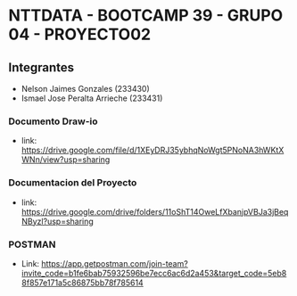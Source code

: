 # NTTDATA - BOOTCAMP 39 - GRUPO 04 - PROYECTO02
## Integrantes

- Nelson Jaimes Gonzales (233430)
- Ismael Jose Peralta Arrieche (233431)

### Documento Draw-io
- link: https://drive.google.com/file/d/1XEyDRJ35ybhqNoWgt5PNoNA3hWKtXWNn/view?usp=sharing

### Documentacion del Proyecto
- link: https://drive.google.com/drive/folders/11oShT14OweLfXbanjpVBJa3jBeqNByzl?usp=sharing

### POSTMAN
- Link: https://app.getpostman.com/join-team?invite_code=b1fe6bab75932596be7ecc6ac6d2a453&target_code=5eb88f857e171a5c86875bb78f785614
